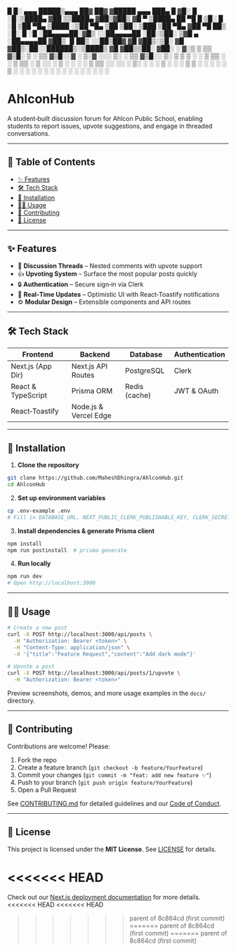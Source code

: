 
 █     █░ ▄▄▄       █████▒▄▄▄       ██▓ ██▓    ▓█████  ▄▄▄       ███▄    █
▓█░ █ ░█░▒████▄   ▓██   ▒▒████▄    ▓██▒▓██▒    ▓█   ▀ ▒████▄     ██ ▀█   █
▒█░ █ ░█ ▒██  ▀█▄ ▒████ ░▒██  ▀█▄  ▒██ ▒██░    ▒███   ▒██  ▀█▄  ▓██  ▀█ ██▒
░█░ █ ░█ ░██▄▄▄▄██░▓█▒  ░░██▄▄▄▄██ ░██░▒██░    ▒▓█  ▄ ░██▄▄▄▄██ ▓██▒  ▐▌██▒
░░██▒██▓  ▓█   ▓██▒░▒█░   ▓█   ▓██▒░██░░██████▒░▒████▒ ▓█   ▓██▒▒██░   ▓██░
░ ▓░▒ ▒   ▒▒   ▓▒█░ ▒ ░   ▒▒   ▓▒█░░▓  ░ ▒░▓  ░░░ ▒░ ░ ▒▒   ▓▒█░░ ▒░   ▒ ▒
  ▒ ░ ░    ▒   ▒▒ ░ ░      ▒   ▒▒ ░ ▒ ░░ ░ ▒  ░ ░ ░  ░  ▒   ▒▒ ░░ ░░   ░ ▒░
  ░   ░    ░   ▒    ░ ░    ░   ▒    ▒ ░  ░ ░      ░     ░   ▒      ░   ░ ░
    ░          ░  ░         ░  ░ ░      ░  ░   ░  ░       ░  ░         ░

# AhlconHub

A student‑built discussion forum for Ahlcon Public School, enabling students to report issues, upvote suggestions, and engage in threaded conversations.

---

## 📖 Table of Contents

- [✨ Features](#✨-features)  
- [🛠️ Tech Stack](#🛠️-tech-stack)  
- [🚀 Installation](#🚀-installation)  
- [👩‍💻 Usage](#👩‍💻-usage)  
- [🤝 Contributing](#🤝-contributing)  
- [📄 License](#📄-license)  

---

## ✨ Features

- 💬 **Discussion Threads** – Nested comments with upvote support  
- 👍 **Upvoting System** – Surface the most popular posts quickly  
- 🔒 **Authentication** – Secure sign‑in via Clerk  
- 🚀 **Real‑Time Updates** – Optimistic UI with React‑Toastify notifications  
- ⚙️ **Modular Design** – Extensible components and API routes  

---

## 🛠️ Tech Stack

| Frontend         | Backend              | Database      | Authentication    |
| ---------------- | -------------------- | ------------- | ----------------- |
| Next.js (App Dir)| Next.js API Routes   | PostgreSQL    | Clerk             |
| React & TypeScript| Prisma ORM          | Redis (cache) | JWT & OAuth       |
| React‑Toastify   | Node.js & Vercel Edge|               |                   |

---

## 🚀 Installation

1. **Clone the repository**  
```bash
git clone https://github.com/MaheshDhingra/AhlconHub.git
cd AhlconHub
```

2. **Set up environment variables**  
```bash
cp .env-example .env
# Fill in DATABASE_URL, NEXT_PUBLIC_CLERK_PUBLISHABLE_KEY, CLERK_SECRET_KEY, etc.
```

3. **Install dependencies & generate Prisma client**  
```bash
npm install
npm run postinstall  # prisma generate
```

4. **Run locally**  
```bash
npm run dev
# Open http://localhost:3000
```

---

## 👩‍💻 Usage

```bash
# Create a new post
curl -X POST http://localhost:3000/api/posts \
  -H "Authorization: Bearer <token>" \
  -H "Content-Type: application/json" \
  -d '{"title":"Feature Request","content":"Add dark mode"}'

# Upvote a post
curl -X POST http://localhost:3000/api/posts/1/upvote \
  -H "Authorization: Bearer <token>"
```

Preview screenshots, demos, and more usage examples in the `docs/` directory.

---

## 🤝 Contributing

Contributions are welcome! Please:

1. Fork the repo  
2. Create a feature branch (`git checkout -b feature/YourFeature`)  
3. Commit your changes (`git commit -m "feat: add new feature ✨"`)  
4. Push to your branch (`git push origin feature/YourFeature`)  
5. Open a Pull Request  

See [CONTRIBUTING.md](CONTRIBUTING.md) for detailed guidelines and our [Code of Conduct](CODE_OF_CONDUCT.md).

---

## 📄 License

This project is licensed under the **MIT License**. See [LICENSE](LICENSE) for details.

<<<<<<< HEAD
=======
Check out our [Next.js deployment documentation](https://nextjs.org/docs/app/building-your-application/deploying) for more details.
<<<<<<< HEAD
<<<<<<< HEAD
>>>>>>> parent of 8c864cd (first commit)
=======
>>>>>>> parent of 8c864cd (first commit)
=======
>>>>>>> parent of 8c864cd (first commit)
